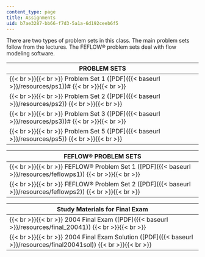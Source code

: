 ```yaml
---
content_type: page
title: Assignments
uid: b7ae3287-bb66-f7d3-5a1a-6d192ceeb6f5
---
```


There are two types of problem sets in this class. The main problem sets follow from the lectures. The FEFLOW® problem sets deal with flow modeling software.

| PROBLEM SETS |
| --- |
|  {{< br >}}{{< br >}} Problem Set 1 ([PDF]({{< baseurl >}}/resources/ps1))# {{< br >}}{{< br >}}  |
|  {{< br >}}{{< br >}} Problem Set 2 ([PDF]({{< baseurl >}}/resources/ps2)) {{< br >}}{{< br >}}  |
|  {{< br >}}{{< br >}} Problem Set 3 ([PDF]({{< baseurl >}}/resources/ps3))# {{< br >}}{{< br >}}  |
|  {{< br >}}{{< br >}} Problem Set 5 ([PDF]({{< baseurl >}}/resources/ps5)) {{< br >}}{{< br >}}  

| FEFLOW® PROBLEM SETS |
| --- |
|  {{< br >}}{{< br >}} FEFLOW® Problem Set 1 ([PDF]({{< baseurl >}}/resources/feflowps1)) {{< br >}}{{< br >}}  |
|  {{< br >}}{{< br >}} FEFLOW® Problem Set 2 ([PDF]({{< baseurl >}}/resources/feflowps2)) {{< br >}}{{< br >}}  

| Study Materials for Final Exam |
| --- |
|  {{< br >}}{{< br >}} 2004 Final Exam ([PDF]({{< baseurl >}}/resources/final_20041)) {{< br >}}{{< br >}}  |
|  {{< br >}}{{< br >}} 2004 Final Exam Solution ([PDF]({{< baseurl >}}/resources/final20041sol)) {{< br >}}{{< br >}}